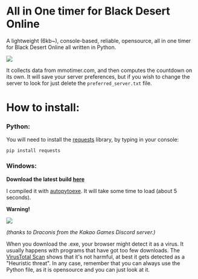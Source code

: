 # All in One timer for Black Desert Online
A lightweight (6kb~), console-based, reliable, opensource, all in one timer for Black Desert Online all written in Python.

![](https://i.imgur.com/FQJNMDr.png)

It collects data from mmotimer.com, and then computes the countdown on its own.
It will save your server preferences, but if you wish to change the server to look for just delete the `preferred_server.txt` file.

# How to install:

### **Python**:
You will need to install the [requests](https://pypi.org/project/requests/ "requests") library, by typing in your console:

`pip install requests`



### **Windows**:
**Download the latest build [here](https://github.com/alessio-ds/All_in_One-timer-for-BDO/raw/main/AIO-Timer.exe)**

I compiled it with [autopytoexe](https://pypi.org/project/auto-py-to-exe/).
It will take some time to load (about 5 seconds).

**Warning!**

![](https://i.imgur.com/JBWicq5.png)

*(thanks to Draconis from the Kakao Games Discord server.)*

When you download the .exe, your browser might detect it as a virus. It usually happens with programs that have got too few downloads.
The [VirusTotal Scan](https://www.virustotal.com/gui/file/2c3bdc41b30eefce8abb6f27264f18c3731686317f1dc2c9d7a91e1736bd0048/detection) shows that it's not harmful, at best it gets detected as a "Heuristic threat".
In any case, remember that you can always use the Python file, as it is opensource and you can just look at it.
